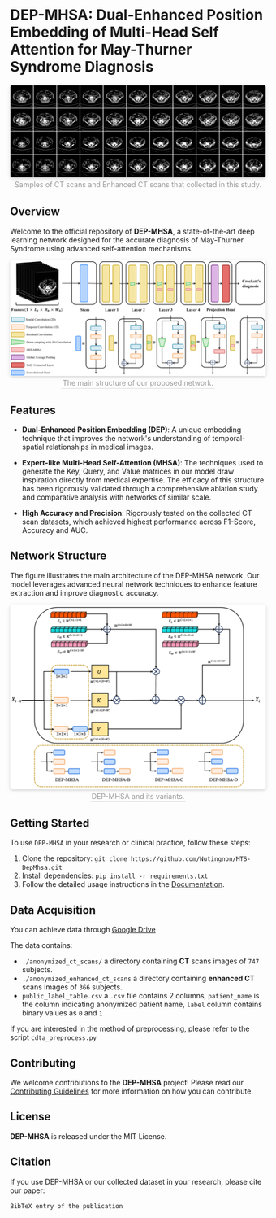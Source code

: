 # DEP-MHSA: Dual-Enhanced Position Embedding of Multi-Head Self Attention for May-Thurner Syndrome Diagnosis


<center>
    <img style="border-radius: 0.3125em;
    box-shadow: 0 2px 4px 0 rgba(34,36,38,.12),0 2px 10px 0 rgba(34,36,38,.08);" 
    src="assets/ps_vs_zq_small.jpg">
    <br>
    <div style="color:orange; border-bottom: 1px solid #d9d9d9;
    display: inline-block;
    color: #999;
    padding: 2px;">Samples of CT scans and Enhanced CT scans that collected in this study.</div>
</center>

## Overview
Welcome to the official repository of **DEP-MHSA**, a state-of-the-art deep learning network designed for the accurate diagnosis of May-Thurner Syndrome using advanced self-attention mechanisms.

<center>
    <img style="border-radius: 0.3125em;
    box-shadow: 0 2px 4px 0 rgba(34,36,38,.12),0 2px 10px 0 rgba(34,36,38,.08);" 
    src="assets/mainNetwork.png">
    <br>
    <div style="color:orange; border-bottom: 1px solid #d9d9d9;
    display: inline-block;
    color: #999;
    padding: 2px;">The main structure of our proposed network.</div>
</center>


## Features
- **Dual-Enhanced Position Embedding (DEP)**: A unique embedding technique that improves the network's understanding of temporal-spatial relationships in medical images.

- **Expert-like Multi-Head Self-Attention (MHSA)**: The techniques used to generate the Key, Query, and Value matrices in our model draw inspiration directly from medical expertise. The efficacy of this structure has been rigorously validated through a comprehensive ablation study and comparative analysis with networks of similar scale.

- **High Accuracy and Precision**: Rigorously tested on the collected CT scan datasets, which achieved highest performance across F1-Score, Accuracy and AUC.



## Network Structure 
The figure illustrates the main architecture of the DEP-MHSA network. Our model leverages advanced neural network techniques to enhance feature extraction and improve diagnostic accuracy.

<center>
    <img style="border-radius: 0.3125em;
    box-shadow: 0 2px 4px 0 rgba(34,36,38,.12),0 2px 10px 0 rgba(34,36,38,.08);" 
    src="assets/dep_mhsa_github.png">
    <br>
    <div style="color:orange; border-bottom: 1px solid #d9d9d9;
    display: inline-block;
    color: #999;
    padding: 2px;">DEP-MHSA and its variants.</div>
</center>


## Getting Started
To use `DEP-MHSA` in your research or clinical practice, follow these steps:

1. Clone the repository: `git clone https://github.com/Nutingnon/MTS-DepMhsa.git`
2. Install dependencies: `pip install -r requirements.txt`
3. Follow the detailed usage instructions in the [Documentation]().

## Data Acquisition
You can achieve data through [Google Drive](https://drive.google.com/file/d/1DZ7wyg6ATCzNFqAbawQorg-PjtN0aBhL/view?usp=drive_link)

The data contains:
- `./anonymized_ct_scans/` a directory containing **CT** scans images of `747` subjects.
- `./anonymized_enhanced_ct_scans` a directory containing **enhanced CT** scans images of `366` subjects.
- `public_label_table.csv` a `.csv` file contains 2 columns, `patient_name` is the column indicating anonymized patient name, `label` column contains binary values as `0` and `1`

If you are interested in the method of preprocessing, please refer to the script `cdta_preprocess.py`

## Contributing
We welcome contributions to the **DEP-MHSA** project! Please read our [Contributing Guidelines]() for more information on how you can contribute.

## License
**DEP-MHSA** is released under the MIT License.

## Citation
If you use DEP-MHSA or our collected dataset in your research, please cite our paper:

```
BibTeX entry of the publication
```